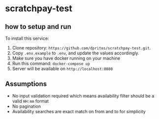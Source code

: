 # scratchpay-test

## how to setup and run

To install this service:

1. Clone repository: `https://github.com/dpritos/scratchpay-test.git`.
2. Copy `.env.example` to `.env`, and update the values accordingly.
3. Make sure you have docker running on your machine
4. Run this command: `docker-compose up`
5. Server will be available on `http://localhost:8080`

## Assumptions

- No input validation required which means availability filter should be a valid `HH:mm` format
- No pagination
- Availability searches are exact match on from and to for simplicity
